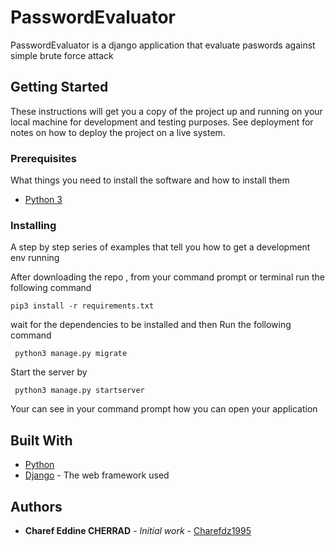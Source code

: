 # PasswordEvaluator 

PasswordEvaluator is a django application that evaluate paswords against simple brute force attack
## Getting Started

These instructions will get you a copy of the project up and running on your local machine for development and testing purposes. See deployment for notes on how to deploy the project on a live system.

### Prerequisites

What things you need to install the software and how to install them

* [Python 3](https://www.python.org/download/releases/3.0/) 



### Installing

A step by step series of examples that tell you how to get a development env running

After downloading the repo , from your command prompt or terminal run the following command

```
pip3 install -r requirements.txt
```
wait for the dependencies to be installed and then 
Run the following command 

```
 python3 manage.py migrate
```

Start the server by 


```
 python3 manage.py startserver
```
Your can see in your command prompt how you can open your application 

## Built With

* [Python](https://www.python.org/download/releases/3.0/?) 
* [Django](https://www.djangoproject.com/) - The web framework used




## Authors
* **Charef Eddine CHERRAD** - *Initial work* - [Charefdz1995](https://github.com/Charefdz1995)


